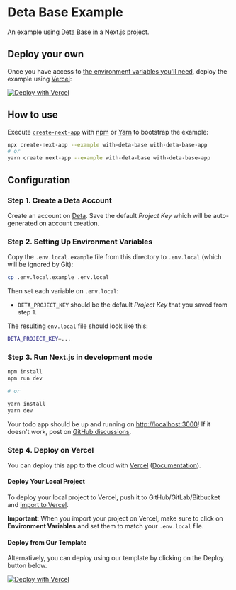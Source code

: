 # Deta Base Example

An example using [Deta Base](https://docs.deta.sh/docs/base/about) in a Next.js project.

## Deploy your own

Once you have access to [the environment variables you'll need](#step-2-setting-up-environment-variables), deploy the example using [Vercel](https://vercel.com?utm_source=github&utm_medium=readme&utm_campaign=next-example):

[![Deploy with Vercel](https://vercel.com/button)](https://vercel.com/new/git/external?repository-url=https://github.com/vercel/next.js/tree/canary/examples/with-deta-base&env=DETA_PROJECT_KEY&envDescription=The%20Deta%20Project%20Key%2C%20found%20in%20the%20Deta%20dashboard&envLink=https://github.com/vercel/next.js/tree/canary/examples/with-deta-base%23configuration)

## How to use

Execute [`create-next-app`](https://github.com/vercel/next.js/tree/canary/packages/create-next-app) with [npm](https://docs.npmjs.com/cli/init) or [Yarn](https://yarnpkg.com/lang/en/docs/cli/create/) to bootstrap the example:

```bash
npx create-next-app --example with-deta-base with-deta-base-app
# or
yarn create next-app --example with-deta-base with-deta-base-app
```

## Configuration

### Step 1. Create a Deta Account

Create an account on [Deta](https://www.deta.sh/?ref=next.js). Save the default _Project Key_ which will be auto-generated on account creation.

### Step 2. Setting Up Environment Variables

Copy the `.env.local.example` file from this directory to `.env.local` (which will be ignored by Git):

```bash
cp .env.local.example .env.local
```

Then set each variable on `.env.local`:

- `DETA_PROJECT_KEY` should be the default _Project Key_ that you saved from step 1.

The resulting `env.local` file should look like this:

```bash
DETA_PROJECT_KEY=...
```

### Step 3. Run Next.js in development mode

```bash
npm install
npm run dev

# or

yarn install
yarn dev
```

Your todo app should be up and running on [http://localhost:3000](http://localhost:3000)! If it doesn't work, post on [GitHub discussions](https://github.com/vercel/next.js/discussions).

### Step 4. Deploy on Vercel

You can deploy this app to the cloud with [Vercel](https://vercel.com?utm_source=github&utm_medium=readme&utm_campaign=next-example) ([Documentation](https://nextjs.org/docs/deployment)).

#### Deploy Your Local Project

To deploy your local project to Vercel, push it to GitHub/GitLab/Bitbucket and [import to Vercel](https://vercel.com/import/git?utm_source=github&utm_medium=readme&utm_campaign=next-example).

**Important**: When you import your project on Vercel, make sure to click on **Environment Variables** and set them to match your `.env.local` file.

#### Deploy from Our Template

Alternatively, you can deploy using our template by clicking on the Deploy button below.

[![Deploy with Vercel](https://vercel.com/button)](https://vercel.com/new/git/external?repository-url=https://github.com/vercel/next.js/tree/canary/examples/with-deta-base&env=DETA_PROJECT_KEY&envDescription=The%20Deta%20Project%20Key%2C%20found%20in%20the%20Deta%20dashboard&envLink=https://github.com/vercel/next.js/tree/canary/examples/with-deta-base%23configuration)
